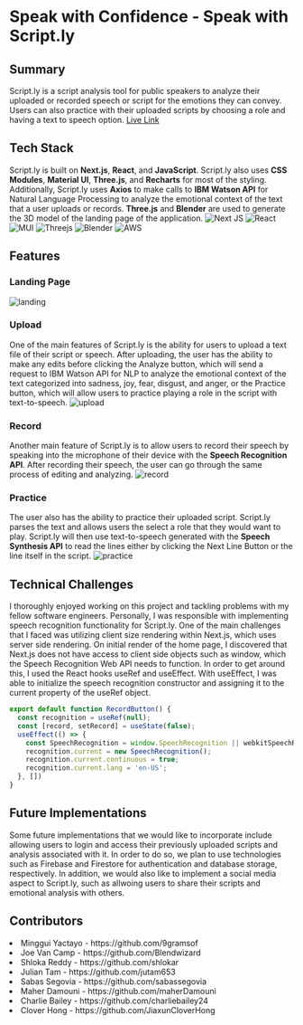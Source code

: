 # Speak with Confidence - Speak with Script.ly
## Summary
Script.ly is a script analysis tool for public speakers to analyze their uploaded or recorded speech or script for the emotions they can convey. Users can also practice with their uploaded scripts by choosing a role and having a text to speech option.
[Live Link](http://getscriptly.com/)
## Tech Stack
Script.ly is built on **Next.js**, **React**, and **JavaScript**. Script.ly also uses **CSS Modules**, **Material UI**, **Three.js**, and **Recharts** for most of the styling. Additionally, Script.ly uses **Axios** to make calls to **IBM Watson API** for Natural Language Processing to analyze the emotional context of the text that a user uploads or records. **Three.js** and **Blender** are used to generate the 3D model of the landing page of the application.
![Next JS](https://img.shields.io/badge/Next-black?style=for-the-badge&logo=next.js&logoColor=white)
![React](https://img.shields.io/badge/react-%2320232a.svg?style=for-the-badge&logo=react&logoColor=%2361DAFB)
![MUI](https://img.shields.io/badge/MUI-%230081CB.svg?style=for-the-badge&logo=mui&logoColor=white)
![Threejs](https://img.shields.io/badge/threejs-black?style=for-the-badge&logo=three.js&logoColor=white)
![Blender](https://img.shields.io/badge/blender-%23F5792A.svg?style=for-the-badge&logo=blender&logoColor=white)
![AWS](https://img.shields.io/badge/AWS-%23FF9900.svg?style=for-the-badge&logo=amazon-aws&logoColor=white)
## Features
### Landing Page
![landing](https://media.giphy.com/media/Z6GZgQeElCKorCNMKd/giphy.gif)
### Upload
One of the main features of Script.ly is the ability for users to upload a text file of their script or speech. After uploading, the user has the ability to make any edits before clicking the Analyze button, which will send a request to IBM Watson API for NLP to analyze the emotional context of the text categorized into sadness, joy, fear, disgust, and anger, or the Practice button, which will allow users to practice playing a role in the script with text-to-speech.
![upload](https://media.giphy.com/media/pHiDJ3TrwBKNPJPxxR/giphy.gif)
### Record
Another main feature of Script.ly is to allow users to record their speech by speaking into the microphone of their device with the **Speech Recognition API**. After recording their speech, the user can go through the same process of editing and analyzing.
![record](https://media.giphy.com/media/ME8rhO34WkvV6zpG9n/giphy.gif)
### Practice
The user also has the ability to practice their uploaded script. Script.ly parses the text and allows users the select a role that they would want to play. Script.ly will then use text-to-speech generated with the **Speech Synthesis API** to read the lines either by clicking the Next Line Button or the line itself in the script.
![practice](https://media.giphy.com/media/hLkBrqv8isC7cy1lsT/giphy.gif)
## Technical Challenges
I thoroughly enjoyed working on this project and tackling problems with my fellow software engineers. Personally, I was responsible with implementing speech recognition functionality for Script.ly. One of the main challenges that I faced was utilizing client size rendering within Next.js, which uses server side rendering. On initial render of the home page, I discovered that Next.js does not have access to client side objects such as window, which the Speech Recognition Web API needs to function. In order to get around this, I used the React hooks useRef and useEffect. With useEffect, I was able to initialize the speech recognition constructor and assigning it to the current property of the useRef object.
```javascript
export default function RecordButton() {
  const recognition = useRef(null);
  const [record, setRecord] = useState(false);
  useEffect(() => {
    const SpeechRecognition = window.SpeechRecognition || webkitSpeechRecognition;
    recognition.current = new SpeechRecognition();
    recognition.current.continuous = true;
    recognition.current.lang = 'en-US';
  }, [])
}
```
## Future Implementations
Some future implementations that we would like to incorporate include allowing users to login and access their previously uploaded scripts and analysis associated with it. In order to do so, we plan to use technologies such as Firebase and Firestore for authentication and database storage, respectively. In addition, we would also like to implement a social media aspect to Script.ly, such as allwoing users to share their scripts and emotional analysis with others.
## Contributors
<li>Minggui Yactayo - https://github.com/9gramsof</li>
<li>Joe Van Camp - https://github.com/Blendwizard</li>
<li>Shloka Reddy - https://github.com/shlokar</li>
<li>Julian Tam - https://github.com/jutam653</li>
<li>Sabas Segovia - https://github.com/sabassegovia</li>
<li>Maher Damouni - https://github.com/maherDamouni</li>
<li>Charlie Bailey - https://github.com/charliebailey24</li>
<li>Clover Hong - https://github.com/JiaxunCloverHong</li>
